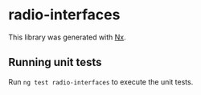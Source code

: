# radio-interfaces

This library was generated with [Nx](https://nx.dev).

## Running unit tests

Run `ng test radio-interfaces` to execute the unit tests.
